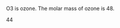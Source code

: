 O3 is ozone.
The molar mass of ozone is 48.

44

<!--stackedit_data:
eyJoaXN0b3J5IjpbLTI4ODc1MzI2N119
-->
